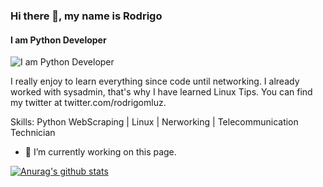 ### Hi there 👋, my name is Rodrigo
#### I am Python Developer
![I am Python Developer](https://pbs.twimg.com/profile_banners/81483610/1609712810/600x200)

 I really enjoy to learn everything since code until networking. I already worked with sysadmin, that's why I have learned Linux Tips. You can find my twitter at twitter.com/rodrigomluz.

Skills: Python WebScraping | Linux | Nerworking | Telecommunication Technician

- 🔭 I’m currently working on this page. 


[![Anurag's github stats](https://github-readme-stats.vercel.app/api?username=rodrigomluz)](https://github.com/anuraghazra/github-readme-stats)
